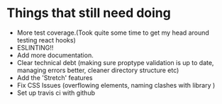 # Things that still need doing

 - More test coverage.(Took quite some time to get my head around testing react hooks)
 - ESLINTING!! 
 - Add more documentation.
 - Clear technical debt (making sure proptype validation is up to date, managing errors better, cleaner directory structure etc)
 - Add the 'Stretch' features
 - Fix CSS Issues (overflowing elements, naming clashes with library )
 - Set up travis ci with github 

 